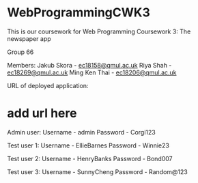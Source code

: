 # WebProgrammingCWK3

This is our coursework for Web Programming Coursework 3: The newspaper app

Group 66

Members:
Jakub Skora - ec18158@qmul.ac.uk
Riya Shah - ec18269@qmul.ac.uk
Ming Ken Thai - ec18206@qmul.ac.uk

URL of deployed application:
# add url here

Admin user:
Username - admin
Password - Corgi123

Test user 1:
Username - EllieBarnes
Password - Winnie23

Test user 2:
Username - HenryBanks
Password - Bond007

Test user 3:
Username - SunnyCheng
Password - Random@123
